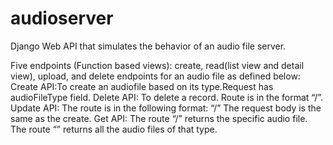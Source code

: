 # audioserver

Django Web API that simulates the behavior of an audio file server. 

Five endpoints (Function based views): create, read(list view and detail view), upload, and delete endpoints for an audio file as defined
below:
Create API:To create an audiofile based on its type.Request has audioFileType field. 
Delete API: To delete a record. Route is in the format “<audioFileType>/<audioFileID>”.
Update API: The route is in the following format: “<audioFileType>/<audioFileID>”
            The request body is the same as the create. 
Get API: The route “<audioFileType>/<audioFileID>” returns the specific audio file.
         The route “<audioFileType>” returns all the audio files of that type.
  
  
